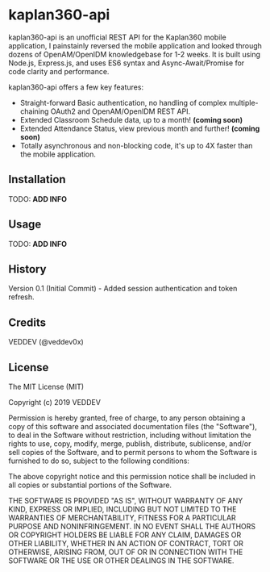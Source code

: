 # kaplan360-api
kaplan360-api is an unofficial REST API for the Kaplan360 mobile application, I painstainly reversed the mobile application and looked through dozens of OpenAM/OpenIDM knowledgebase for 1-2 weeks. It is built using Node.js, Express.js, and uses ES6 syntax and Async-Await/Promise for code clarity and performance.

kaplan360-api offers a few key features:  
- Straight-forward Basic authentication, no handling of complex multiple-chaining OAuth2 and OpenAM/OpenIDM REST API. 
- Extended Classroom Schedule data, up to a month! **(coming soon)**
- Extended Attendance Status, view previous month and further! **(coming soon)**
- Totally asynchronous and non-blocking code, it's up to 4X faster than the mobile application. 
 
## Installation
 
TODO: **ADD INFO**

## Usage
 
TODO: **ADD INFO**
 
## History
 
Version 0.1 (Initial Commit) - Added session authentication and token refresh.
 
## Credits
 
VEDDEV (@veddev0x)
 
## License
 
The MIT License (MIT)

Copyright (c) 2019 VEDDEV

Permission is hereby granted, free of charge, to any person obtaining a copy of this software and associated documentation files (the "Software"), to deal in the Software without restriction, including without limitation the rights to use, copy, modify, merge, publish, distribute, sublicense, and/or sell copies of the Software, and to permit persons to whom the Software is furnished to do so, subject to the following conditions:

The above copyright notice and this permission notice shall be included in all copies or substantial portions of the Software.

THE SOFTWARE IS PROVIDED "AS IS", WITHOUT WARRANTY OF ANY KIND, EXPRESS OR IMPLIED, INCLUDING BUT NOT LIMITED TO THE WARRANTIES OF MERCHANTABILITY, FITNESS FOR A PARTICULAR PURPOSE AND NONINFRINGEMENT. IN NO EVENT SHALL THE AUTHORS OR COPYRIGHT HOLDERS BE LIABLE FOR ANY CLAIM, DAMAGES OR OTHER LIABILITY, WHETHER IN AN ACTION OF CONTRACT, TORT OR OTHERWISE, ARISING FROM, OUT OF OR IN CONNECTION WITH THE SOFTWARE OR THE USE OR OTHER DEALINGS IN THE SOFTWARE.
 
